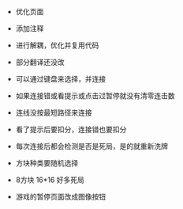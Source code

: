 - 优化页面
- 添加注释
- 进行解耦，优化并复用代码
- 部分翻译还没改

- 可以通过键盘来选择，并连接
- 如果连接错或看提示或点击过暂停就没有清零连击数
- 连线没按最短路径来连接
- 看了提示后要扣分，连接错也要扣分
- 每次连接后都会检测是否是死局，是的就重新洗牌
- 方块种类要随机选择
- 8方块 16*16 好多死局
- 游戏的暂停页面改成图像按钮